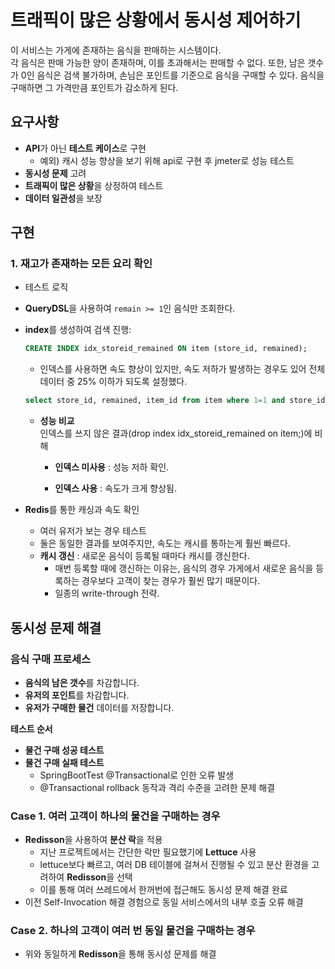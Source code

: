 <h1>트래픽이 많은 상황에서 동시성 제어하기</h1>

이 서비스는 가게에 존재하는 음식을 판매하는 시스템이다.  
각 음식은 판매 가능한 양이 존재하며, 이를 초과해서는 판매할 수 없다.</n>
또한, 남은 갯수가 0인 음식은 검색 불가하며, 손님은 포인트를 기준으로 음식을 구매할 수 있다. 
음식을 구매하면 그 가격만큼 포인트가 감소하게 된다.


## 요구사항

- **API**가 아닌 **테스트 케이스**로 구현
  -  예외) 캐시 성능 향상을 보기 위해 api로 구현 후 jmeter로 성능 테스트  
- **동시성 문제** 고려
- **트래픽이 많은 상황**을 상정하여 테스트
- **데이터 일관성**을 보장

## 구현

### 1. 재고가 존재하는 모든 요리 확인
- 테스트 로직
- **QueryDSL**을 사용하여 `remain >= 1`인 음식만 조회한다.
- **index**를 생성하여 검색 진행:
    ```sql
    CREATE INDEX idx_storeid_remained ON item (store_id, remained);
    ```
    - 인덱스를 사용하면 속도 향상이 있지만, 속도 저하가 발생하는 경우도 있어 전체 데이터 중 25% 이하가 되도록 설정했다.
    ```sql
    select store_id, remained, item_id from item where 1=1 and store_id = 2 and quantity >= 1;
    ```

  - **성능 비교**  
     인덱스를 쓰지 않은 결과(drop index idx_storeid_remained on item;)에 비해
    - **인덱스 미사용** : 성능 저하 확인.
    
    - **인덱스 사용** : 속도가 크게 향상됨.
    


- **Redis**를 통한 캐싱과 속도 확인
  - 여러 유저가 보는 경우 테스트
  - 둘은 동일한 결과를 보여주지만, 속도는 캐시를 통하는게 훨씬 빠르다.
  - **캐시 갱신** : 새로운 음식이 등록될 때마다 캐시를 갱신한다.
    - 매번 등록할 때에 갱신하는 이유는, 음식의 경우 가게에서 새로운 음식을 등록하는 경우보다 고객이 찾는 경우가 훨씬 많기 때문이다.
    - 일종의 write-through 전략.





## 동시성 문제 해결
###  음식 구매 프로세스

- **음식의 남은 갯수**를 차감합니다.
- **유저의 포인트**를 차감합니다.
- **유저가 구매한 물건** 데이터를 저장합니다.

**테스트 순서**
- **물건 구매 성공 테스트**
- **물건 구매 실패 테스트**
  - SpringBootTest @Transactional로 인한 오류 발생
  -  @Transactional rollback 동작과 격리 수준을 고려한 문제 해결

### Case 1. 여러 고객이 하나의 물건을 구매하는 경우

- **Redisson**을 사용하여 **분산 락**을 적용
  - 지난 프로젝트에서는 간단한 락만 필요했기에 **Lettuce** 사용
  - lettuce보다 빠르고, 여러 DB 테이블에 걸쳐서 진행될 수 있고 분산 환경을 고려하여 **Redisson**을 선택
  - 이를 통해 여러 쓰레드에서 한꺼번에 접근해도 동시성 문제 해결 완료
- 이전 Self-Invocation 해결 경험으로 동일 서비스에서의 내부 호출 오류 해결

### Case 2. 하나의 고객이 여러 번 동일 물건을 구매하는 경우

- 위와 동일하게 **Redisson**을 통해 동시성 문제를 해결

